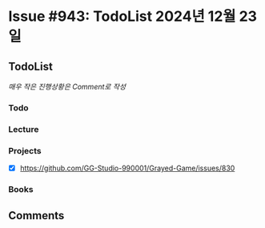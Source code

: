 # Issue #943: TodoList 2024년 12월 23일

## TodoList

*매우 작은 진행상황은 Comment로 작성*

### Todo  

### Lecture

### Projects

- [x] https://github.com/GG-Studio-990001/Grayed-Game/issues/830

### Books


## Comments

